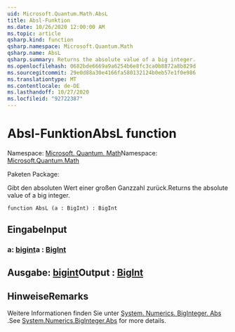 ```yaml
---
uid: Microsoft.Quantum.Math.AbsL
title: Absl-Funktion
ms.date: 10/26/2020 12:00:00 AM
ms.topic: article
qsharp.kind: function
qsharp.namespace: Microsoft.Quantum.Math
qsharp.name: AbsL
qsharp.summary: Returns the absolute value of a big integer.
ms.openlocfilehash: 0682bde6669a9a6254b6e8fc3ca0b8872a8b829d
ms.sourcegitcommit: 29e0d88a30e4166fa580132124b0eb57e1f0e986
ms.translationtype: MT
ms.contentlocale: de-DE
ms.lasthandoff: 10/27/2020
ms.locfileid: "92722387"
---
```

# <a name="absl-function"></a><span data-ttu-id="64d05-102">Absl-Funktion</span><span class="sxs-lookup"><span data-stu-id="64d05-102">AbsL function</span></span>

<span data-ttu-id="64d05-103">Namespace: [Microsoft. Quantum. Math](xref:Microsoft.Quantum.Math)</span><span class="sxs-lookup"><span data-stu-id="64d05-103">Namespace: [Microsoft.Quantum.Math](xref:Microsoft.Quantum.Math)</span></span>

<span data-ttu-id="64d05-104">Paketen [](https://nuget.org/packages/)</span><span class="sxs-lookup"><span data-stu-id="64d05-104">Package: [](https://nuget.org/packages/)</span></span>


<span data-ttu-id="64d05-105">Gibt den absoluten Wert einer großen Ganzzahl zurück.</span><span class="sxs-lookup"><span data-stu-id="64d05-105">Returns the absolute value of a big integer.</span></span>

```qsharp
function AbsL (a : BigInt) : BigInt
```


## <a name="input"></a><span data-ttu-id="64d05-106">Eingabe</span><span class="sxs-lookup"><span data-stu-id="64d05-106">Input</span></span>

### <a name="a--bigint"></a><span data-ttu-id="64d05-107">a: [bigint](xref:microsoft.quantum.lang-ref.bigint)</span><span class="sxs-lookup"><span data-stu-id="64d05-107">a : [BigInt](xref:microsoft.quantum.lang-ref.bigint)</span></span>





## <a name="output--bigint"></a><span data-ttu-id="64d05-108">Ausgabe: [bigint](xref:microsoft.quantum.lang-ref.bigint)</span><span class="sxs-lookup"><span data-stu-id="64d05-108">Output : [BigInt](xref:microsoft.quantum.lang-ref.bigint)</span></span>



## <a name="remarks"></a><span data-ttu-id="64d05-109">Hinweise</span><span class="sxs-lookup"><span data-stu-id="64d05-109">Remarks</span></span>

<span data-ttu-id="64d05-110">Weitere Informationen finden Sie unter [System. Numerics. BigInteger. Abs](https://docs.microsoft.com/dotnet/api/system.numerics.biginteger.abs) .</span><span class="sxs-lookup"><span data-stu-id="64d05-110">See [System.Numerics.BigInteger.Abs](https://docs.microsoft.com/dotnet/api/system.numerics.biginteger.abs) for more details.</span></span>